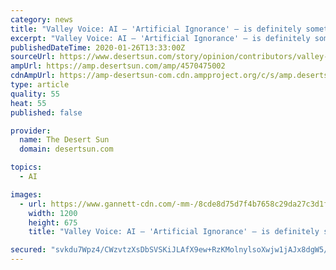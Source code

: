 ```yaml
---
category: news
title: "Valley Voice: AI — 'Artificial Ignorance' — is definitely something to fear"
excerpt: "Valley Voice: AI — 'Artificial Ignorance' — is definitely something to fear Stewart Weiner sees far too many refusing to acknowledge what's right before their very eyes. Check out this story on desertsun.com: https://www.desertsun.com/story/opinion/contributors/valley-voice/2020/01/26/ai-artificial-ignorance-definitely-something-fear ..."
publishedDateTime: 2020-01-26T13:33:00Z
sourceUrl: https://www.desertsun.com/story/opinion/contributors/valley-voice/2020/01/26/ai-artificial-ignorance-definitely-something-fear-stewart-weiner-valley-voice/4570475002/
ampUrl: https://amp.desertsun.com/amp/4570475002
cdnAmpUrl: https://amp-desertsun-com.cdn.ampproject.org/c/s/amp.desertsun.com/amp/4570475002
type: article
quality: 55
heat: 55
published: false

provider:
  name: The Desert Sun
  domain: desertsun.com

topics:
  - AI

images:
  - url: https://www.gannett-cdn.com/-mm-/8cde8d75d7f4b7658c29da27c3d1f7616aeed709/c=0-283-5430-3337/local/-/media/2017/04/09/Brevard/B9327068227Z.1_20170409140913_000_GDNI0NRGS.1-0.jpg?auto=webp&format=pjpg&width=1200
    width: 1200
    height: 675
    title: "Valley Voice: AI — 'Artificial Ignorance' — is definitely something to fear"

secured: "svkdu7Wpz4/CWzvtzXsDbSVSKiJLAfX9ew+RzKMolnylsoXwjw1jAJx8dgW5/2vl/CAh0Lv5pqKZvecRI6TAJhC/c6V2mMXXI4CL4uYfUHXSQM9iU6H29DPPayi3ko4G1agJMQ+wCs/Zxq/DyHdVT5H/0BKyQdbXBvVQTwiDrTE20dgisQBvNg5sft7qF835rz/V1RP2fV+MbDwtZ95bB0NbPkBIuGTyERJ7QKu7N2MFWVbjZBaMjOorCdHvVopVu1r0hh3pCyP2yobtE3JEgTngo2fWJuvMMMhfvweAVbf8tTkfVfgv65itsKrLxgwe;VYVRpF8+uOjosTilMY7mGg=="
---
```


